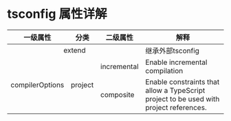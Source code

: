 # tsconfig 属性详解
<table>
    <thead>
        <th>一级属性</th>
        <th>分类</th>
        <th>二级属性</th>
        <th>解释</th>
    </thead>
    <tbody>
        <tr>
            <td colspan="3" style="text-align: center">extend</td>
            <td>继承外部tsconfig</td>
        </tr>
        <tr>
            <td rowspan="20" style="vertical-align: middle;">compilerOptions</td>
            <td rowspan="6">project</td>
            <td>incremental</td>
            <td>Enable incremental compilation</td>
        </tr>
         <tr>
            <td>composite</td>
            <td>Enable constraints that allow a TypeScript project to be used with project references.</td>
        </tr>
    </tbody>
</table>